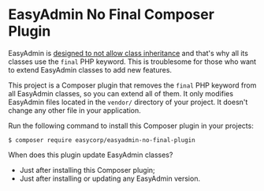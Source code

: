 EasyAdmin No Final Composer Plugin
==================================

EasyAdmin is [designed to not allow class inheritance][1] and that's why all
its classes use the `final` PHP keyword. This is troublesome for those who want
to extend EasyAdmin classes to add new features.

This project is a Composer plugin that removes the `final` PHP keyword from all
EasyAdmin classes, so you can extend all of them. It only modifies EasyAdmin
files located in the `vendor/` directory of your project. It doesn't change any
other file in your application.

Run the following command to install this Composer plugin in your projects:

```
$ composer require easycorp/easyadmin-no-final-plugin
```

When does this plugin update EasyAdmin classes?

* Just after installing this Composer plugin;
* Just after installing or updating any EasyAdmin version.

[1]: https://easycorp.github.io/blog/posts/the-road-to-easyadmin-3-no-more-inheritance

